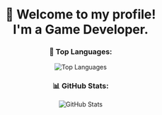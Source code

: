 <h1 align="center">
  👋 Welcome to my profile!
  <br>
  I'm a Game Developer.
</h1>

<h3 align="center">
  💼 Top Languages:
</h3>

<p align="center">
  <img src="https://github-readme-stats.vercel.app/api/top-langs/?username=jien2&layout=compact" alt="Top Languages">
</p>

<h3 align="center">
  📊 GitHub Stats:
</h3>

<p align="center">
  <img src="https://github-readme-stats.vercel.app/api?username=jien2&show_icons=true&theme=radical" alt="GitHub Stats">
</p>
